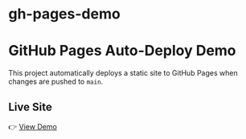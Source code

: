# gh-pages-demo
# GitHub Pages Auto-Deploy Demo

This project automatically deploys a static site to GitHub Pages when changes are pushed to `main`.

## Live Site
👉 [View Demo](https://Mahnoor19.github.io/gh-pages-demo/)
